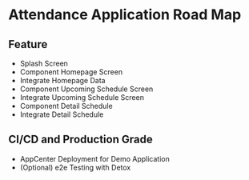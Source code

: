# Attendance Application Road Map

## Feature

- Splash Screen
- Component Homepage Screen
- Integrate Homepage Data
- Component Upcoming Schedule Screen
- Integrate Upcoming Schedule Screen
- Component Detail Schedule
- Integrate Detail Schedule

## CI/CD and Production Grade

- AppCenter Deployment for Demo Application
- (Optional) e2e Testing with Detox
